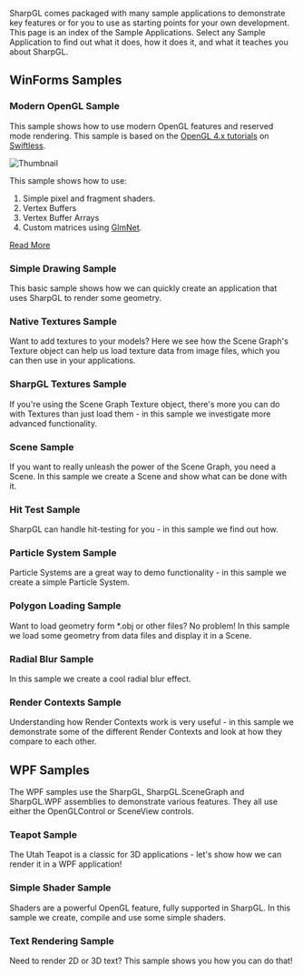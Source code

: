 SharpGL comes packaged with many sample applications to demonstrate key features or for you to use as starting points for your own development. This page is an index of the Sample Applications. Select any Sample Application to find out what it does, how it does it, and what it teaches you about SharpGL.

## WinForms Samples

### Modern OpenGL Sample ###

This sample shows how to use modern OpenGL features and reserved mode rendering. This sample is based on the [OpenGL 4.x tutorials](http://www.swiftless.com/opengl4tuts.html) on [Swiftless](http://www.swiftless.com/opengl4tuts.html).

![Thumbnail](https://github.com/dwmkerr/sharpgl/blob/master/assets/samples/ModernOpenGLSampleSmall.png?raw=true)

This sample shows how to use:

1. Simple pixel and fragment shaders.
2. Vertex Buffers
3. Vertex Buffer Arrays
4. Custom matrices using [GlmNet](https://github.com/dwmkerr/glmnet). 

[Read More]()

### Simple Drawing Sample

This basic sample shows how we can quickly create an application that uses SharpGL to render some geometry.

### Native Textures Sample

Want to add textures to your models? Here we see how the Scene Graph's Texture object can help us load texture data from image files, which you can then use in your applications.

### SharpGL Textures Sample

If you're using the Scene Graph Texture object, there's more you can do with Textures than just load them - in this sample we investigate more advanced functionality.

### Scene Sample

If you want to really unleash the power of the Scene Graph, you need a Scene. In this sample we create a Scene and show what can be done with it.

### Hit Test Sample

SharpGL can handle hit-testing for you - in this sample we find out how.

### Particle System Sample

Particle Systems are a great way to demo functionality - in this sample we create a simple Particle System.

### Polygon Loading Sample

Want to load geometry form *.obj or other files? No problem! In this sample we load some geometry from data files and display it in a Scene.

### Radial Blur Sample

In this sample we create a cool radial blur effect.

### Render Contexts Sample

Understanding how Render Contexts work is very useful - in this sample we demonstrate some of the different Render Contexts and look at how they compare to each other.

## WPF Samples

The WPF samples use the SharpGL, SharpGL.SceneGraph and SharpGL.WPF assemblies to demonstrate various features. They all use either the OpenGLControl or SceneView controls.

### Teapot Sample

The Utah Teapot is a classic for 3D applications - let's show how we can render it in a WPF application!

### Simple Shader Sample

Shaders are a powerful OpenGL feature, fully supported in SharpGL. In this sample we create, compile and use some simple shaders.

### Text Rendering Sample

Need to render 2D or 3D text? This sample shows you how you can do that!